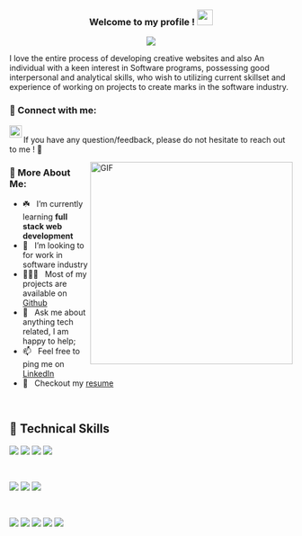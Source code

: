 

<h3 align="center">
  Welcome to my profile !
  <img src="https://media.giphy.com/media/hvRJCLFzcasrR4ia7z/giphy.gif" width="28">
</h3>

<!-- Typing SVG by DenverCoder1 - https://github.com/DenverCoder1/readme-typing-svg -->
<p align="center">
  <a href="https://github.com/DenverCoder1/readme-typing-svg">
    <img src="https://readme-typing-svg.demolab.com/?lines=hi! My self Ayush 👦🏽; I am a Full-stack%20web%20developer 👨🏻‍💻;Traveller 🌏;Curious%20to%20learn%20new%20things !&font=Fira%20Code&center=true&width=440&height=45&color=f75c7e&vCenter=true&size=22&pause=1000"></a>
</p>

I love the entire process of developing creative websites and also An individual with a keen interest in Software programs, possessing good interpersonal and analytical skills, who wish to utilizing current skillset and experience of working on projects to create marks in the software industry.
### 🤝 Connect with me:

<a href="https://www.linkedin.com/in/ayush-kumar-671a68241/">
  <img align="left" alt="ayush's LinkedIN" width="22px" src="https://raw.githubusercontent.com/peterthehan/peterthehan/master/assets/linkedin.svg" />
</a>

</br>If you have any question/feedback, please do not hesitate to reach out to me ! 💬 
</br>

<img align="right" alt="GIF" src="https://raw.githubusercontent.com/rahul-jha98/rahul-jha98/main/techstack.gif" width="360px"/>
  
### 🧐 More About Me:

- ☘️ &nbsp; I’m currently learning **full stack web development**
- 🤝 &nbsp; I’m looking to for work in software industry 
- 👨🏻‍💻 &nbsp; Most of my projects are available on [Github](https://github.com/a11yus?tab=repositories)
- 💬 &nbsp; Ask me about anything tech related, I am happy to help;
- 📫 &nbsp; Feel free to ping me on [LinkedIn](https://www.linkedin.com/in/ayush-kumar-671a68241/)
- 📝 &nbsp; Checkout my [resume]()

<br>

## 💼 Technical Skills

![](https://img.shields.io/badge/Code-React-informational?style=flat&logo=react&color=61DAFB)
![](https://img.shields.io/badge/Code-Redux-informational?style=flat&logo=Redux&color=764ABC)
![](https://img.shields.io/badge/Code-JavaScript-informational?style=flat&logo=JavaScript&color=F7DF1E)
![](https://img.shields.io/badge/Code-HTML5-informational?style=flat&logo=HTML5&color=E34F26)


</br>

![](https://img.shields.io/badge/Style-Bootstrap-informational?style=flat&logo=Bootstrap&color=7952B3)
![](https://img.shields.io/badge/Style-CSS3-informational?style=flat&logo=CSS3&color=1572B6)
![](https://img.shields.io/badge/Style-styled--components-informational?style=flat&logo=styled-components&color=DB7093)


</br>

![](https://img.shields.io/badge/Tools-NPM-informational?style=flat&logo=NPM&color=CB3837)
![](https://img.shields.io/badge/Tools-Heroku-informational?style=flat&logo=Heroku&color=430098)
![](https://img.shields.io/badge/Tools-Netlify-informational?style=flat&logo=netlify&color=00C7B7)
![](https://img.shields.io/badge/Tools-Git-informational?style=flat&logo=Git&color=F05032)
![](https://img.shields.io/badge/Tools-GitHub-informational?style=flat&logo=GitHub&color=181717)

